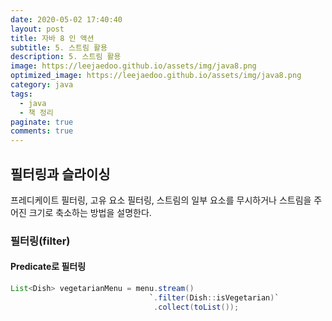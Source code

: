```yaml
---
date: 2020-05-02 17:40:40
layout: post
title: 자바 8 인 액션
subtitle: 5. 스트림 활용
description: 5. 스트림 활용
image: https://leejaedoo.github.io/assets/img/java8.png
optimized_image: https://leejaedoo.github.io/assets/img/java8.png
category: java
tags:
  - java
  - 책 정리
paginate: true
comments: true
---
```

## 필터링과 슬라이싱
프레디케이트 필터링, 고유 요소 필터링, 스트림의 일부 요소를 무시하거나 스트림을 주어진 크기로 축소하는 방법을 설명한다.
### 필터링(filter)
#### Predicate로 필터링
```java
List<Dish> vegetarianMenu = menu.stream()
                               `.filter(Dish::isVegetarian)`
                                .collect(toList());
```
